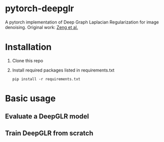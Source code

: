 # pytorch-deepglr
A pytorch implementation of Deep Graph Laplacian Regularization for image denoising. Original work: [Zeng et al.](http://openaccess.thecvf.com/content_CVPRW_2019/papers/NTIRE/Zeng_Deep_Graph_Laplacian_Regularization_for_Robust_Denoising_of_Real_Images_CVPRW_2019_paper.pdf)

# Installation
1. Clone this repo
2. Install required packages listed in requirements.txt

      ``` pip install -r requirements.txt ```

# Basic usage
## Evaluate a DeepGLR model

## Train DeepGLR from scratch
